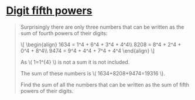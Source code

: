# [Digit fifth powers](https://projecteuler.net/problem=30)

> Surprisingly there are only three numbers that can be written as the sum of fourth powers of their digits:
> 
> \\[
> \begin{align}
> 1634 = 1^4 + 6^4 + 3^4 + 4^4\\\\
> 8208 = 8^4 + 2^4 + 0^4 + 8^4\\\\
> 9474 = 9^4 + 4^4 + 7^4 + 4^4
> \end{align}
> \\]
> 
> As \\( 1=1^{4} \\) is not a sum it is not included.
> 
> The sum of these numbers is \\( 1634+8208+9474=19316 \\).
> 
> Find the sum of all the numbers that can be written as the sum of fifth powers of their digits.
